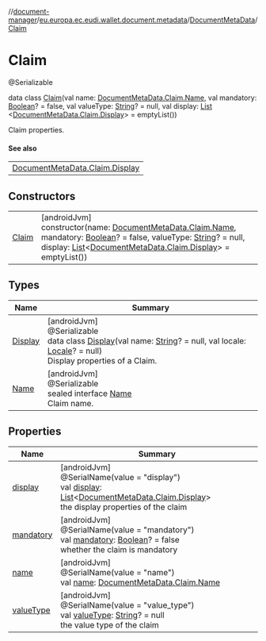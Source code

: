 //[document-manager](../../../../index.md)/[eu.europa.ec.eudi.wallet.document.metadata](../../index.md)/[DocumentMetaData](../index.md)/[Claim](index.md)

# Claim

@Serializable

data class [Claim](index.md)(val name: [DocumentMetaData.Claim.Name](-name/index.md), val
mandatory: [Boolean](https://kotlinlang.org/api/latest/jvm/stdlib/kotlin/-boolean/index.html)? =
false, val
valueType: [String](https://kotlinlang.org/api/latest/jvm/stdlib/kotlin/-string/index.html)? = null,
val
display: [List](https://kotlinlang.org/api/latest/jvm/stdlib/kotlin.collections/-list/index.html)
&lt;[DocumentMetaData.Claim.Display](-display/index.md)&gt; = emptyList())

Claim properties.

#### See also

|                                                     |
|-----------------------------------------------------|
| [DocumentMetaData.Claim.Display](-display/index.md) |

## Constructors

|                    |                                                                                                                                                                                                                                                                                                                                                                                                                                                                           |
|--------------------|---------------------------------------------------------------------------------------------------------------------------------------------------------------------------------------------------------------------------------------------------------------------------------------------------------------------------------------------------------------------------------------------------------------------------------------------------------------------------|
| [Claim](-claim.md) | [androidJvm]<br>constructor(name: [DocumentMetaData.Claim.Name](-name/index.md), mandatory: [Boolean](https://kotlinlang.org/api/latest/jvm/stdlib/kotlin/-boolean/index.html)? = false, valueType: [String](https://kotlinlang.org/api/latest/jvm/stdlib/kotlin/-string/index.html)? = null, display: [List](https://kotlinlang.org/api/latest/jvm/stdlib/kotlin.collections/-list/index.html)&lt;[DocumentMetaData.Claim.Display](-display/index.md)&gt; = emptyList()) |

## Types

| Name                         | Summary                                                                                                                                                                                                                                                                                                            |
|------------------------------|--------------------------------------------------------------------------------------------------------------------------------------------------------------------------------------------------------------------------------------------------------------------------------------------------------------------|
| [Display](-display/index.md) | [androidJvm]<br>@Serializable<br>data class [Display](-display/index.md)(val name: [String](https://kotlinlang.org/api/latest/jvm/stdlib/kotlin/-string/index.html)? = null, val locale: [Locale](https://developer.android.com/reference/kotlin/java/util/Locale.html)? = null)<br>Display properties of a Claim. |
| [Name](-name/index.md)       | [androidJvm]<br>@Serializable<br>sealed interface [Name](-name/index.md)<br>Claim name.                                                                                                                                                                                                                            |

## Properties

| Name                       | Summary                                                                                                                                                                                                                                                                           |
|----------------------------|-----------------------------------------------------------------------------------------------------------------------------------------------------------------------------------------------------------------------------------------------------------------------------------|
| [display](display.md)      | [androidJvm]<br>@SerialName(value = &quot;display&quot;)<br>val [display](display.md): [List](https://kotlinlang.org/api/latest/jvm/stdlib/kotlin.collections/-list/index.html)&lt;[DocumentMetaData.Claim.Display](-display/index.md)&gt;<br>the display properties of the claim |
| [mandatory](mandatory.md)  | [androidJvm]<br>@SerialName(value = &quot;mandatory&quot;)<br>val [mandatory](mandatory.md): [Boolean](https://kotlinlang.org/api/latest/jvm/stdlib/kotlin/-boolean/index.html)? = false<br>whether the claim is mandatory                                                        |
| [name](name.md)            | [androidJvm]<br>@SerialName(value = &quot;name&quot;)<br>val [name](name.md): [DocumentMetaData.Claim.Name](-name/index.md)                                                                                                                                                       |
| [valueType](value-type.md) | [androidJvm]<br>@SerialName(value = &quot;value_type&quot;)<br>val [valueType](value-type.md): [String](https://kotlinlang.org/api/latest/jvm/stdlib/kotlin/-string/index.html)? = null<br>the value type of the claim                                                            |

